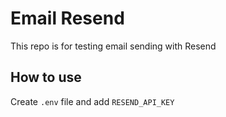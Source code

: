 # Email Resend

This repo is for testing email sending with Resend

## How to use

Create `.env` file and add `RESEND_API_KEY`

